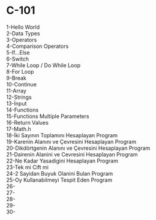 # C-101
1-Hello World  
2-Data Types  
3-Operators  
4-Comparison Operators  
5-If...Else  
6-Switch  
7-While Loop / Do While Loop  
8-For Loop  
9-Break  
10-Continue  
11-Array  
12-Strings  
13-İnput  
14-Functions  
15-Functions Multiple Parameters  
16-Return Values  
17-Math.h  
18-İki Sayının Toplamını Hesaplayan Program  
19-Karenin Alanını ve Çevresini Hesaplayan Program  
20-Dikdörtgenin Alanını ve Çevresini Hesaplayan Program    
21-Dairenin Alanini ve Cevresini Hesaplayan Program  
22-Ne Kadar Yasadigini Hesaplayan Program  
23-Tek mi Cift mi  
24-2 Sayidan Buyuk Olanini Bulan Program   
25-Oy Kullanabilmeyi Tespit Eden Program  
26-     
27-  
28-  
29-  
30-  



